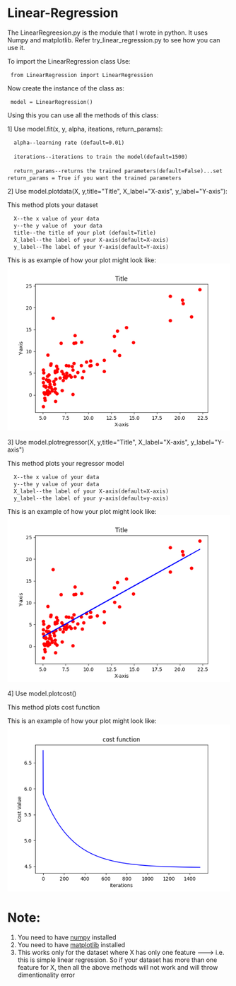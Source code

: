 # Linear-Regression


The LinearRegreesion.py is the module that I wrote in python. It uses Numpy and matplotlib. Refer try_linear_regression.py to see how you can use it. 

To import the LinearRegression class Use:

     from LinearRegression import LinearRegression

Now create the instance of the class as:

     model = LinearRegression()
     
 Using this you can use all the methods of this class:
 
 1] Use model.fit(x, y, alpha, iteations, return_params):
      
 
      alpha--learning rate (default=0.01)
      
      iterations--iterations to train the model(default=1500)
      
      return_params--returns the trained parameters(default=False)...set return_params = True if you want the trained parameters
      
 2] Use model.plotdata(X, y,title="Title", X_label="X-axis", y_label="Y-axis"):
   
   
   This method plots your dataset
 
      X--the x value of your data
      y--the y value of  your data
      title--the title of your plot (default=Title)
      X_label--the label of your X-axis(default=X-axis)
      y_label--The label of your Y-axis(default=Y-axis)
      
This is as example of how your plot might look like:
![](Images/Plot_data.png)
 
 
 3] Use model.plotregressor(X, y,title="Title", X_label="X-axis", y_label="Y-axis")
          
  
  
  This method plots your regressor model

    
 
      X--the x value of your data
      y--the y value of your data
      X_label--the label of your X-axis(default=X-axis)
      y_label--the label of your y-axis(default=y-axis)
      
This is an example of how your plot might look like:
![](Images/Plot_regressor.png)


 4] Use model.plotcost()
     
  
  This method plots cost function

 
 This is an example of how your plot might look like:
 ![](Images/Plot_cost.png)
 
 
 
 
 
 # Note:
 1) You need to have [numpy](https://numpy.org/) installed
 2) You need to have [matplotlib](https://matplotlib.org/) installed
 3) This works only for the dataset where X has only one feature ---> i.e. this is simple linear regression. So if your dataset has more than one feature for X, then all the above methods will not work and will throw dimentionality error
 
